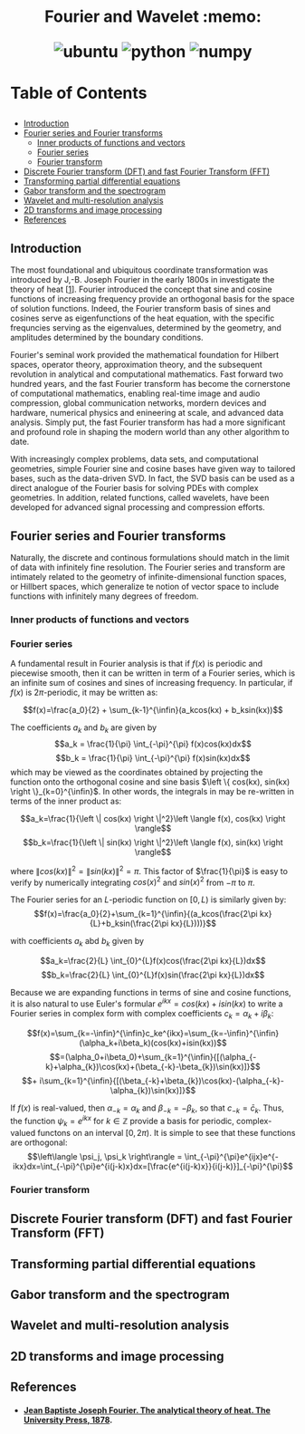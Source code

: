 <h1 align="center">
<p> Fourier and Wavelet :memo:</p>
<p align="center">
<img alt="ubuntu" src="https://img.shields.io/badge/ubuntu-%3E%3D18.04-blueviolet?style=for-the-badge&logo=ubuntu">
<img alt="python" src="https://img.shields.io/badge/python-%3E%3D3.6-blue?style=for-the-badge&logo=python">
<img alt="numpy" src="https://img.shields.io/badge/numpy-%3E%3D1.19-skyblue?style=for-the-badge&logo=numpy">
</p>
</h1>
<h1 align="left">
<p> Table of Contents </p>
</h1>

- [Introduction](#introduction)
- [Fourier series and Fourier transforms](#fourier-series-and-fourier-transforms)
  - [Inner products of functions and vectors](#inner-products-of-functions-and-vectors)
  - [Fourier series](#fourier-series)
  - [Fourier transform](#fourier-transform)
- [Discrete Fourier transform (DFT) and fast Fourier Transform (FFT)](#discrete-fourier-transform-dft-and-fast-fourier-transform-fft)
- [Transforming partial differential equations](#transforming-partial-differential-equations)
- [Gabor transform and the spectrogram](#gabor-transform-and-the-spectrogram)
- [Wavelet and multi-resolution analysis](#wavelet-and-multi-resolution-analysis)
- [2D transforms and image processing](#2d-transforms-and-image-processing)
- [References](#references)

## Introduction
The most foundational and ubiquitous coordinate transformation was introduced by J,-B. Joseph Fourier in the early 1800s in investigate the theory of heat [[1](#jean-baptiste-joseph-fourier-the-analytical-theory-of-heat-the-university-press-1878)]. Fourier introduced the concept that sine and cosine functions of increasing frequency provide an orthogonal basis for the space of solution functions. Indeed, the Fourier transform basis of sines and cosines serve as eigenfunctions of the heat equation, with the specific frequncies serving as the eigenvalues, determined by the geometry, and amplitudes determined by the boundary conditions.

Fourier's seminal work provided the mathematical foundation for Hilbert spaces, operator theory, approximation theory, and the subsequent revolution in analytical and computational mathematics. Fast forward two hundred years, and the fast Fourier transform has become the cornerstone of computational  mathematics, enabling real-time image and audio compression, global communication networks, mordern devices and hardware, numerical physics and enineering at scale, and advanced data analysis. Simply put, the fast Fourier transform has had a more significant and profound role in shaping the modern world than any other algorithm to date.

With increasingly complex problems, data sets, and computational geometries, simple Fourier sine and cosine bases have given way to tailored bases, such as the data-driven SVD. In fact, the SVD basis can be used as a direct analogue of the Fourier basis for solving PDEs with complex geometries. In addition, related functions, called wavelets, have been developed for advanced signal processing and compression efforts.

## Fourier series and Fourier transforms
Naturally, the discrete and continous formulations should match in the limit of data with infinitely fine resolution. The Fourier series and transform are intimately related to the geometry of infinite-dimensional function spaces, or Hillbert spaces, which generalize te notion of vector space to include functions with infinitely many degrees of freedom.
### Inner products of functions and vectors

### Fourier series
A fundamental result in Fourier analysis is that if $f(x)$ is periodic and piecewise smooth, then it can be written in term of a Fourier series, which is an infinite sum of cosines and sines of increasing frequency. In particular, if $f(x)$ is $2\pi$-periodic, it may be written as:

$$f(x)=\frac{a_0}{2} + \sum_{k-1}^{\infin}(a_kcos(kx) + b_ksin(kx))$$

The coefficients $a_k$ and $b_k$ are given by
$$a_k = \frac{1}{\pi} \int_{-\pi}^{\pi} f(x)cos(kx)dx$$
$$b_k = \frac{1}{\pi} \int_{-\pi}^{\pi} f(x)sin(kx)dx$$
which may be viewed as the coordinates obtained by projecting the function onto the orthogonal cosine and sine basis $\left \{ cos(kx), sin(kx) \right \}_{k=0}^{\infin}$. In other words, the integrals in may be re-written in terms of the inner product as:

$$a_k=\frac{1}{\left \| cos(kx) \right \|^2}\left \langle f(x), cos(kx)  \right \rangle$$
$$b_k=\frac{1}{\left \| sin(kx) \right \|^2}\left \langle f(x), sin(kx)  \right \rangle$$

where $\left \| cos(kx) \right \|^2=\left \| sin(kx) \right \|^2=\pi$. This factor of $\frac{1}{\pi}$ is easy to verify by numerically integrating $cos(x)^2$ and $sin(x)^2$ from $-\pi$ to $\pi$.

The Fourier series for an $L$-periodic function on $[ 0, L)$ is similarly given by:
$$f(x)=\frac{a_0}{2}+\sum_{k=1}^{\infin}{(a_kcos(\frac{2\pi kx}{L}+b_ksin(\frac{2\pi kx}{L})))}$$

with coefficients $a_k$ abd $b_k$ given by

$$a_k=\frac{2}{L} \int_{0}^{L}f(x)cos(\frac{2\pi kx}{L})dx$$
$$b_k=\frac{2}{L} \int_{0}^{L}f(x)sin(\frac{2\pi kx}{L})dx$$

Because we are expanding functions in terms of sine and cosine functions, it is also natural to use Euler's formular $e^{ikx}=cos(kx)+i sin(kx)$ to write a Fourier series in complex form with complex coefficients $c_k=\alpha_k+i\beta_k:$

$$f(x)=\sum_{k=-\infin}^{\infin}c_ke^{ikx}=\sum_{k=-\infin}^{\infin}(\alpha_k+i\beta_k)(cos(kx)+isin(kx))$$
$$=(\alpha_0+i\beta_0)+\sum_{k=1}^{\infin}{[(\alpha_{-k}+\alpha_{k})\cos(kx)+(\beta_{-k}-\beta_{k})\sin(kx)]}$$
$$+ i\sum_{k=1}^{\infin}{[(\beta_{-k}+\beta_{k})\cos(kx)-(\alpha_{-k}-\alpha_{k})\sin(kx)]}$$

If $f(x)$ is real-valued, then $\alpha_{-k} = \alpha_{k}$ and $\beta_{-k} = -\beta_{k}$, so that $c_{-k}=\bar{c}_k$. Thus, the function $\psi_k=e^{ikx}$ for $k \in \mathbb{Z}$ provide a basis for periodic, complex-valued functons on an interval $[0,2\pi)$. It is simple to see that these functions are orthogonal:
$$\left\langle \psi_j, \psi_k \right\rangle = \int_{-\pi}^{\pi}e^{ijx}e^{-ikx}dx=\int_{-\pi}^{\pi}e^{i(j-k)x}dx=[\frac{e^{i(j-k)x}}{i(j-k)}]_{-\pi}^{\pi}$$

### Fourier transform


## Discrete Fourier transform (DFT) and fast Fourier Transform (FFT)

## Transforming partial differential equations

## Gabor transform and the spectrogram

## Wavelet and multi-resolution analysis

## 2D transforms and image processing

## References

- #### [Jean Baptiste Joseph Fourier. The analytical theory of heat. The University Press, 1878](https://www.cambridge.org/core/books/analytical-theory-of-heat/F6D4802336FABD1116DDA4AA3FE6EFAA).


<script type="text/javascript"
  src="https://cdnjs.cloudflare.com/ajax/libs/mathjax/2.7.3/MathJax.js?config=TeX-AMS-MML_HTMLorMML">
</script>